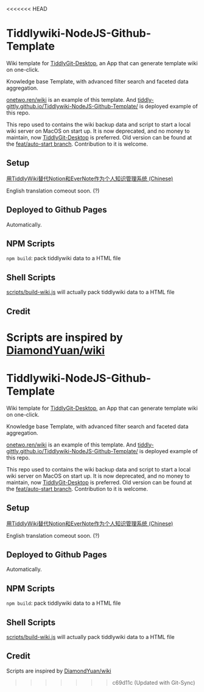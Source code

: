<<<<<<< HEAD
# Tiddlywiki-NodeJS-Github-Template

Wiki template for [TiddlyGit-Desktop](https://github.com/tiddly-gittly/TiddlyGit-Desktop), an App that can generate template wiki on one-click.

Knowledge base Template, with advanced filter search and faceted data aggregation.

[onetwo.ren/wiki](https://onetwo.ren/wiki) is an example of this template. And [tiddly-gittly.github.io/Tiddlywiki-NodeJS-Github-Template/](https://tiddly-gittly.github.io/Tiddlywiki-NodeJS-Github-Template/) is deployed example of this repo.

This repo used to contains the wiki backup data and script to start a local wiki server on MacOS on start up. It is now deprecated, and no money to maintain, now [TiddlyGit-Desktop](https://github.com/tiddly-gittly/TiddlyGit-Desktop) is preferred. Old version can be found at the [feat/auto-start branch](https://github.com/tiddly-gittly/Tiddlywiki-NodeJS-Github-Template/tree/feat/auto-start). Contribution to it is welcome.

## Setup

[用TiddlyWiki替代Notion和EverNote作为个人知识管理系统 (Chinese)](https://onetwo.ren/%E7%94%A8tiddlywiki%E6%9B%BF%E4%BB%A3notion%E5%92%8Cevernote%E7%AE%A1%E7%90%86%E7%9F%A5%E8%AF%86/)

English translation comeout soon. (?)

## Deployed to Github Pages

Automatically.

## NPM Scripts

`npm build`: pack tiddlywiki data to a HTML file

## Shell Scripts

[scripts/build-wiki.js](scripts/build-wiki.js) will actually pack tiddlywiki data to a HTML file

## Credit

Scripts are inspired by [DiamondYuan/wiki](https://github.com/DiamondYuan/wiki)
=======
# Tiddlywiki-NodeJS-Github-Template

Wiki template for [TiddlyGit-Desktop](https://github.com/tiddly-gittly/TiddlyGit-Desktop), an App that can generate template wiki on one-click.

Knowledge base Template, with advanced filter search and faceted data aggregation.

[onetwo.ren/wiki](https://onetwo.ren/wiki) is an example of this template. And [tiddly-gittly.github.io/Tiddlywiki-NodeJS-Github-Template/](https://tiddly-gittly.github.io/Tiddlywiki-NodeJS-Github-Template/) is deployed example of this repo.

This repo used to contains the wiki backup data and script to start a local wiki server on MacOS on start up. It is now deprecated, and no money to maintain, now [TiddlyGit-Desktop](https://github.com/tiddly-gittly/TiddlyGit-Desktop) is preferred. Old version can be found at the [feat/auto-start branch](https://github.com/tiddly-gittly/Tiddlywiki-NodeJS-Github-Template/tree/feat/auto-start). Contribution to it is welcome.

## Setup

[用TiddlyWiki替代Notion和EverNote作为个人知识管理系统 (Chinese)](https://onetwo.ren/%E7%94%A8tiddlywiki%E6%9B%BF%E4%BB%A3notion%E5%92%8Cevernote%E7%AE%A1%E7%90%86%E7%9F%A5%E8%AF%86/)

English translation comeout soon. (?)

## Deployed to Github Pages

Automatically.

## NPM Scripts

`npm build`: pack tiddlywiki data to a HTML file

## Shell Scripts

[scripts/build-wiki.js](scripts/build-wiki.js) will actually pack tiddlywiki data to a HTML file

## Credit

Scripts are inspired by [DiamondYuan/wiki](https://github.com/DiamondYuan/wiki)
>>>>>>> c69d11c (Updated with Git-Sync)
